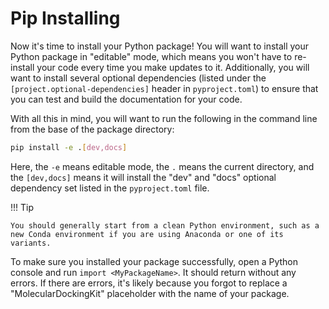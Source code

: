# Pip Installing

Now it's time to install your Python package! You will want to install your Python package in "editable" mode, which means you won't have to re-install your code every time you make updates to it. Additionally, you will want to install several optional dependencies (listed under the `[project.optional-dependencies]` header in `pyproject.toml`) to ensure that you can test and build the documentation for your code.

With all this in mind, you will want to run the following in the command line from the base of the package directory:

```bash
pip install -e .[dev,docs]
```

Here, the `-e` means editable mode, the `.` means the current directory, and the `[dev,docs]` means it will install the "dev" and "docs" optional dependency set listed in the `pyproject.toml` file.

!!! Tip

    You should generally start from a clean Python environment, such as a new Conda environment if you are using Anaconda or one of its variants.

To make sure you installed your package successfully, open a Python console and run `import <MyPackageName>`. It should return without any errors. If there are errors, it's likely because you forgot to replace a "MolecularDockingKit" placeholder with the name of your package.
